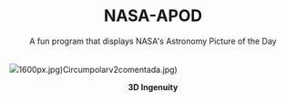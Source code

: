 <div align="center">
  <h1>
    NASA-APOD
  </h1>
</div>
  
<div align="center">
  A fun program that displays NASA's Astronomy Picture of the Day
</div>

<br>

![](https://apod.nasa.gov/apod/image/2306/PIA24547_fig1.jpg)1600px.jpg)Circumpolarv2comentada.jpg)

<p align = "center">
  <b>3D Ingenuity</b>
</p>
